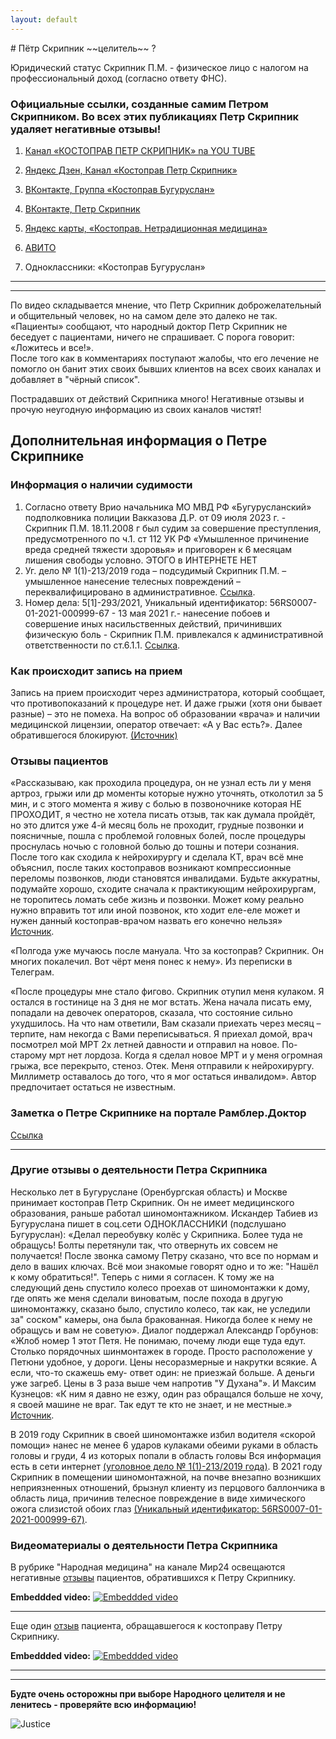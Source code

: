 ```yaml
---
layout: default
---
```


<meta name="robots" content="noindex, nofollow">
# Пётр Скрипник ~~целитель~~ ?

Юридический статус Скрипник П.М. - физическое лицо с налогом на профессиональный доход (согласно ответу ФНС).

### Официальные ссылки, созданные самим Петром Скрипником. Во всех этих публикациях Петр Скрипник удаляет негативные отзывы!

1) [Канал «КОСТОПРАВ ПЕТР СКРИПНИК» na YOU TUBE](https://www.youtube.com/channel/UCfcchno3fjtmaxS_SQuWHFw)

2) [Яндекс Дзен, Канал «Костоправ Петр Скрипник»](https://dzen.ru/id/6232d37f4dab1b543668f055)  

3) [ВКонтакте, Группа «Костоправ Бугуруслан»](vk.com/kostoprav.buguruslan)  

4) [ВКонтакте, Петр Скрипник](https://vk.com/petr.skripnik)

4) [Яндекс карты, «Костоправ. Нетрадиционная медицина»](https://yandex.ru/profile/108776955595)

5) [АВИТО](https://m.avito.ru/buguruslan/predlozheniya_uslug/kostoprav-buguruslan_2611337777)

6) Одноклассники: «Костоправ Бугуруслан»

* * *
* * *
По видео складывается мнение, что Петр Скрипник доброжелательный и общительный человек, но на самом деле это далеко не так. 
«Пациенты» сообщают, что народный доктор Петр Скрипник не беседует  с пациентами, ничего не спрашивает. С порога говорит: «Ложитесь и все!».  
После того как в комментариях поступают жалобы, что его лечение не помогло он банит этих своих бывших клиентов на всех своих каналах и добавляет в "чёрный список".

Пострадавших от действий Скрипника много! Негативные отзывы и прочую неугодную информацию из своих каналов чистят!

## Дополнительная информация о Петре Скрипнике

### Информация о наличии судимости

1) Согласно ответу  Врио начальника МО МВД РФ «Бугурусланский»  подполковника полиции Вакказова Д.Р. от 09 июля 2023 г. -  Скрипник П.М.  18.11.2008 г был судим за совершение преступления, предусмотренного по ч.1. ст 112 УК РФ  «Умышленное причинение вреда средней тяжести здоровья» и приговорен к 6 месяцам лишения свободы условно. ЭТОГО в ИНТЕРНЕТЕ НЕТ
2) Уг. дело № 1(1)-213/2019 года – подсудимый Скрипник П.М. – умышленное нанесение телесных повреждений – переквалифицировано в административное. [Ссылка](https://судебныерешения.рф/44610424).
3) Номер дела: 5[1]-293/2021, Уникальный идентификатор: 56RS0007-01-2021-000999-67  - 13 мая 2021 г.- нанесение побоев и совершение иных насильственных действий, причинивших физическую боль - Скрипник П.М. привлекался к административной ответственности по ст.6.1.1. [Ссылка](https://судебныерешения.рф/58645703).

### Как происходит запись на прием
Запись на прием происходит через администратора, который сообщает, что противопоказаний к процедуре нет. И даже грыжи (хотя они бывает разные) – это не помеха. На вопрос об образовании «врача» и наличии медицинской лицензии, оператор отвечает: «А у Вас есть?». Далее обратившегося блокируют.
[(Источник)](https://vk.com/wall-45015694_354918)

### Отзывы пациентов
«Рассказываю, как проходила процедура, он не узнал есть ли у меня артроз, грыжи или др моменты которые нужно уточнять, отколотил за 5 мин, и с этого момента я живу с болью в позвоночнике которая НЕ ПРОХОДИТ, я честно не хотела писать отзыв, так как думала пройдёт, но это длится уже 4-й месяц боль не проходит, грудные позвонки и поясничные, пошла с проблемой головных болей, после процедуры проснулась ночью с головной болью до тошны и потери сознания. После того как сходила к нейрохирургу и сделала КТ, врач всё мне объяснил, после таких костоправов возникают компрессионные переломы позвонков, люди становятся инвалидами. Будьте аккуратны, подумайте хорошо, сходите сначала к практикующим нейрохирургам, не торопитесь ломать себе жизнь и позвонки. Может кому реально нужно вправить тот или иной позвонок, кто ходит еле-еле может и нужен данный костоправ-врачом назвать его конечно нельзя» [Источник](https://yandex.ru/maps/org/kostoprav/108776955595/?ll=52.411990%2C53.624326&z=17).

«Полгода уже мучаюсь после мануала. Что за костоправ? Скрипник. Он многих покалечил. Вот чёрт меня понес к нему». Из переписки в Телеграм.

«После процедуры мне стало фигово. Скрипник отупил меня кулаком. Я остался в гостинице на 3 дня не мог встать. Жена начала писать ему, попадали на девочек операторов, сказала, что состояние сильно ухудшилось. На что нам ответили, Вам сказали приехать через месяц – терпите, нам некогда с Вами переписываться.  Я приехал домой, врач посмотрел мой МРТ 2х летней давности и отправил на новое. По-старому мрт нет лордоза. Когда я сделал новое МРТ и у меня огромная грыжа, все перекрыто, стеноз. Отек. Меня отправили к нейрохирургу. Миллиметр оставалось до того, что я мог остаться инвалидом». Автор предпочитает остаться не известным.

### Заметка о Петре Скрипнике на портале Рамблер.Доктор
[Ссылка](https://doctor.rambler.ru/healthylife/51329460-narodnaya-meditsina-kak-ne-postradat-ot-lekarey-samouchek/)

* * *
### Другие отзывы о деятельности Петра Скрипника

Несколько лет в Бугуруслане (Оренбургская область) и Москве принимает костоправ Петр Скрипник. Он не имеет медицинского образования, раньше работал шиномонтажником.
Искандер Табиев из Бугуруслана пишет в соц.сети ОДНОКЛАССНИКИ (подслушано Бугуруслан): «Делал переобувку колёс у Скрипника. Более туда не обращусь! Болты перетянули так, что отвернуть их совсем не получается! После звонка самому Петру сказано, что все по нормам и дело в ваших ключах. Всё мои знакомые говорят одно и то же: "Нашёл к кому обратиться!". Теперь с ними я согласен. К тому же на следующий день спустило колесо проехав от шиномонтажки к дому, где опять же меня сделали виноватым, после похода в другую шиномонтажку, сказано было, спустило колесо, так как, не уследили за" соском" камеры, она была бракованная. Никогда более к нему не обращусь и вам не советую». Диалог поддержал Александр Горбунов: «Жлоб номер 1 этот Петя. Не понимаю, почему люди еще туда едут. Столько порядочных шинмонтажек в городе. Просто расположение у Петюни удобное, у дороги. Цены несоразмерные и накрутки всякие.  А если, что-то скажешь ему- ответ один: не приезжай больше. А деньги уже загреб. Цены в 3 раза выше чем напротив "У Духана"». И Максим Кузнецов: «К ним я давно не езжу, один раз обращался больше не хочу, я своей машине не враг. Так едут те кто не знает, и не местные.» [Источник](https://ok.ru/buguruslan56/statuses/153475864862044).

В 2019 году Скрипник в своей шиномонтажке избил водителя «скорой помощи» нанес не менее 6 ударов кулаками обеими руками в область головы и груди, 4 из которых попали в область головы Вся информация есть в сети интернет [(уголовное дело № 1(1)-213/2019 года)](https://судебныерешения.рф/44610424).
В 2021 году Скрипник в помещении шиномонтажной, на почве внезапно возникших неприязненных отношений, брызнул клиенту из перцового баллончика в область лица, причинив телесное повреждение в виде химического ожога слизистой обоих глаз [(Уникальный идентификатор: 56RS0007-01-2021-000999-67)](https://судебныерешения.рф/58645703).

### Видеоматериалы о деятельности Петра Скрипника

В рубрике "Народная медицина" на канале Мир24 освещаются негативные [отзывы](https://cloud.mail.ru/stock/fiq1zh2qQzEQKruMnierfLN4) пациентов, обратившихся к Петру Скрипнику.

**Embeddded video:**
[![Embeddded video](./docs/chel%20petr%20skripnik.jpg)](https://www.youtube.com/watch?v=HFs81KfyorI)

* * *
Еще один [отзыв](./docs/video_2024-03-09_13-56-38.mp4) пациента, обращавшегося к костоправу Петру Скрипнику.

**Embeddded video:**
[![Embeddded video](./docs/chel%20petr%20skripnik.jpg)](https://www.youtube.com/watch?v=7PWYvEhpad0)


* * *
* * *
**Будте очень осторожны при выборе Народного целителя и не ленитесь - проверяйте всю информацию!**


![Justice](./docs/cout%20symbol%20-2images.png)

